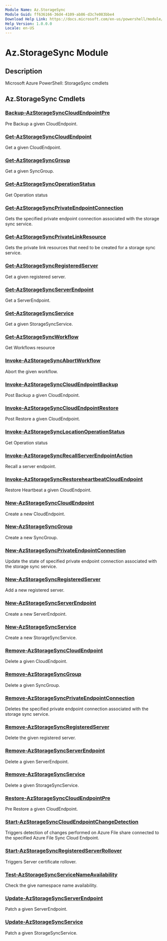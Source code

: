 ```yaml
---
Module Name: Az.StorageSync
Module Guid: ff636166-36d4-4109-ab86-d3c7e083bbe4
Download Help Link: https://docs.microsoft.com/en-us/powershell/module/az.storagesync
Help Version: 1.0.0.0
Locale: en-US
---
```


# Az.StorageSync Module
## Description
Microsoft Azure PowerShell: StorageSync cmdlets

## Az.StorageSync Cmdlets
### [Backup-AzStorageSyncCloudEndpointPre](Backup-AzStorageSyncCloudEndpointPre.md)
Pre Backup a given CloudEndpoint.

### [Get-AzStorageSyncCloudEndpoint](Get-AzStorageSyncCloudEndpoint.md)
Get a given CloudEndpoint.

### [Get-AzStorageSyncGroup](Get-AzStorageSyncGroup.md)
Get a given SyncGroup.

### [Get-AzStorageSyncOperationStatus](Get-AzStorageSyncOperationStatus.md)
Get Operation status

### [Get-AzStorageSyncPrivateEndpointConnection](Get-AzStorageSyncPrivateEndpointConnection.md)
Gets the specified private endpoint connection associated with the storage sync service.

### [Get-AzStorageSyncPrivateLinkResource](Get-AzStorageSyncPrivateLinkResource.md)
Gets the private link resources that need to be created for a storage sync service.

### [Get-AzStorageSyncRegisteredServer](Get-AzStorageSyncRegisteredServer.md)
Get a given registered server.

### [Get-AzStorageSyncServerEndpoint](Get-AzStorageSyncServerEndpoint.md)
Get a ServerEndpoint.

### [Get-AzStorageSyncService](Get-AzStorageSyncService.md)
Get a given StorageSyncService.

### [Get-AzStorageSyncWorkflow](Get-AzStorageSyncWorkflow.md)
Get Workflows resource

### [Invoke-AzStorageSyncAbortWorkflow](Invoke-AzStorageSyncAbortWorkflow.md)
Abort the given workflow.

### [Invoke-AzStorageSyncCloudEndpointBackup](Invoke-AzStorageSyncCloudEndpointBackup.md)
Post Backup a given CloudEndpoint.

### [Invoke-AzStorageSyncCloudEndpointRestore](Invoke-AzStorageSyncCloudEndpointRestore.md)
Post Restore a given CloudEndpoint.

### [Invoke-AzStorageSyncLocationOperationStatus](Invoke-AzStorageSyncLocationOperationStatus.md)
Get Operation status

### [Invoke-AzStorageSyncRecallServerEndpointAction](Invoke-AzStorageSyncRecallServerEndpointAction.md)
Recall a server endpoint.

### [Invoke-AzStorageSyncRestoreheartbeatCloudEndpoint](Invoke-AzStorageSyncRestoreheartbeatCloudEndpoint.md)
Restore Heartbeat a given CloudEndpoint.

### [New-AzStorageSyncCloudEndpoint](New-AzStorageSyncCloudEndpoint.md)
Create a new CloudEndpoint.

### [New-AzStorageSyncGroup](New-AzStorageSyncGroup.md)
Create a new SyncGroup.

### [New-AzStorageSyncPrivateEndpointConnection](New-AzStorageSyncPrivateEndpointConnection.md)
Update the state of specified private endpoint connection associated with the storage sync service.

### [New-AzStorageSyncRegisteredServer](New-AzStorageSyncRegisteredServer.md)
Add a new registered server.

### [New-AzStorageSyncServerEndpoint](New-AzStorageSyncServerEndpoint.md)
Create a new ServerEndpoint.

### [New-AzStorageSyncService](New-AzStorageSyncService.md)
Create a new StorageSyncService.

### [Remove-AzStorageSyncCloudEndpoint](Remove-AzStorageSyncCloudEndpoint.md)
Delete a given CloudEndpoint.

### [Remove-AzStorageSyncGroup](Remove-AzStorageSyncGroup.md)
Delete a given SyncGroup.

### [Remove-AzStorageSyncPrivateEndpointConnection](Remove-AzStorageSyncPrivateEndpointConnection.md)
Deletes the specified private endpoint connection associated with the storage sync service.

### [Remove-AzStorageSyncRegisteredServer](Remove-AzStorageSyncRegisteredServer.md)
Delete the given registered server.

### [Remove-AzStorageSyncServerEndpoint](Remove-AzStorageSyncServerEndpoint.md)
Delete a given ServerEndpoint.

### [Remove-AzStorageSyncService](Remove-AzStorageSyncService.md)
Delete a given StorageSyncService.

### [Restore-AzStorageSyncCloudEndpointPre](Restore-AzStorageSyncCloudEndpointPre.md)
Pre Restore a given CloudEndpoint.

### [Start-AzStorageSyncCloudEndpointChangeDetection](Start-AzStorageSyncCloudEndpointChangeDetection.md)
Triggers detection of changes performed on Azure File share connected to the specified Azure File Sync Cloud Endpoint.

### [Start-AzStorageSyncRegisteredServerRollover](Start-AzStorageSyncRegisteredServerRollover.md)
Triggers Server certificate rollover.

### [Test-AzStorageSyncServiceNameAvailability](Test-AzStorageSyncServiceNameAvailability.md)
Check the give namespace name availability.

### [Update-AzStorageSyncServerEndpoint](Update-AzStorageSyncServerEndpoint.md)
Patch a given ServerEndpoint.

### [Update-AzStorageSyncService](Update-AzStorageSyncService.md)
Patch a given StorageSyncService.

